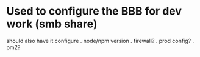 # Used to configure the BBB for dev work (smb share)

should also have it configure
. node/npm version
. firewall?
. prod config?
. pm2?
